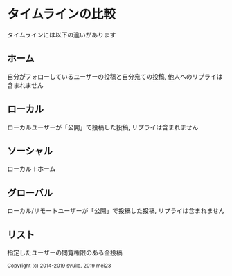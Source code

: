 # タイムラインの比較

タイムラインには以下の違いがあります

## ホーム
自分がフォローしているユーザーの投稿と自分宛ての投稿, 他人へのリプライは含まれません

## ローカル
ローカルユーザーが「公開」で投稿した投稿, リプライは含まれません

## ソーシャル
ローカル＋ホーム

## グローバル
ローカル/リモートユーザーが「公開」で投稿した投稿, リプライは含まれません

## リスト
指定したユーザーの閲覧権限のある全投稿

<div class="copyright"><small>Copyright (c) 2014-2019 syuilo, 2019 mei23</small></div>
